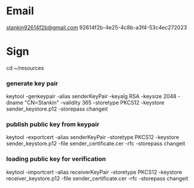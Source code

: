 # Email
stankin92614f2b@gmail.com
92614f2b-4e25-4c8b-a3f4-53c4ec272023

# Sign
cd ~/resources
### generate key pair
keytool -genkeypair -alias senderKeyPair -keyalg RSA -keysize 2048 -dname "CN=Stankin" -validity 365 -storetype PKCS12 -keystore sender_keystore.p12 -storepass changeit
### publish public key from keypair
keytool -exportcert -alias senderKeyPair -storetype PKCS12 -keystore sender_keystore.p12 -file sender_certificate.cer -rfc -storepass changeit
### loading public key for verification
keytool -importcert -alias receiverKeyPair -storetype PKCS12 -keystore receiver_keystore.p12 -file sender_certificate.cer -rfc -storepass changeit